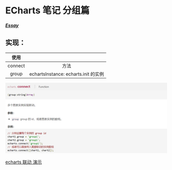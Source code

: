 # ECharts 笔记 分组篇

##### [Essay](https://dixinl.github.io/Essay/)

## 实现：

|  使用   |                                      |
| :-----: | :----------------------------------: |
| connect |                 方法                 |
|  group  | echartsInstance: echarts.init 的实例 |

![1570522483307](./images/1570522483307.png)

<a href="https://dixinl.github.io/Essay/example/echarts-connect/index.html" target="_blank">echarts 联动 演示</a>